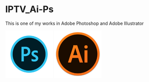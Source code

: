 # IPTV_Ai-Ps
This is one of my works in Adobe Photoshop and Adobe Illustrator

<img src="photoshop.png" alt="Description" width="150"/>
<img src="illustrator.png" alt="Description" width="150"/>
